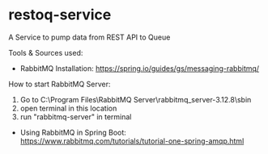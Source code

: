 # restoq-service
 A Service to pump data from REST API to Queue

Tools & Sources used:
- RabbitMQ Installation:
	https://spring.io/guides/gs/messaging-rabbitmq/
 
 How to start RabbitMQ Server:
 1. Go to C:\Program Files\RabbitMQ Server\rabbitmq_server-3.12.8\sbin
 2. open terminal in this location
 3. run "rabbitmq-server" in terminal
 
 - Using RabbitMQ in Spring Boot:
 	https://www.rabbitmq.com/tutorials/tutorial-one-spring-amqp.html